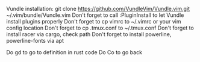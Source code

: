 Vundle installation: git clone https://github.com/VundleVim/Vundle.vim.git ~/.vim/bundle/Vundle.vim
Don't forget to call :PluginInstall to let Vundle install plugins properly
Don't forget to cp vimrc to ~/.vimrc or your vim config location
Don't forget to cp .tmux.conf to ~/.tmux.conf
Don't forget to install racer via cargo, check path
Don't forget to install powerline, powerline-fonts via apt

Do gd to go to definition in rust code
Do Co to go back
